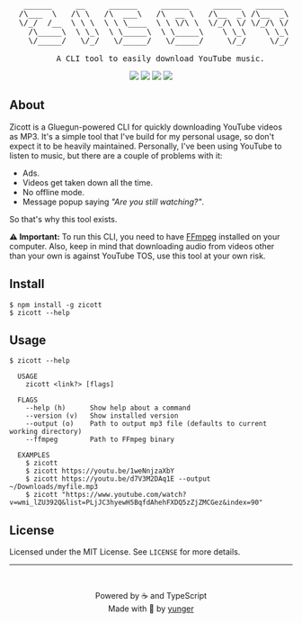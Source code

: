 <pre align="center">
   ______     __     ______     ______     ______   ______  
  /\___  \   /\ \   /\  ___\   /\  __ \   /\__  _\ /\__  _\ 
  \/_/  /__  \ \ \  \ \ \____  \ \ \/\ \  \/_/\ \/ \/_/\ \/ 
    /\_____\  \ \_\  \ \_____\  \ \_____\    \ \_\    \ \_\ 
    \/_____/   \/_/   \/_____/   \/_____/     \/_/     \/_/ 
    
    A CLI tool to easily download YouTube music.
</pre>

<p align="center">
  <img src="https://img.shields.io/github/last-commit/yunger7/zicott?colorA=4c566a&colorB=5E81AC&label=Latest%20commit&logo=github&logoColor=ECEFF4&style=flat-square" />
  <img src="https://img.shields.io/github/languages/code-size/yunger7/zicott?colorA=4c566a&colorB=5E81AC&label=Code%20size&logo=github&logoColor=ECEFF4&style=flat-square" />
  <img src="https://img.shields.io/github/languages/top/yunger7/zicott?colorA=4c566a&colorB=5E81AC&label=TypeScript&logo=typescript&logoColor=ECEFF4&style=flat-square" />
  <img src="https://img.shields.io/github/license/yunger7/zicott?colorA=4c566a&colorB=5E81AC&label=License&logo=github&logoColor=ECEFF4&style=flat-square" />
</p>

## About
Zicott is a Gluegun-powered CLI for quickly downloading YouTube videos as MP3. It's a simple tool that I've build for my personal usage, so don't expect it to be heavily maintained. Personally, I've been using YouTube to listen to music, but there are a couple of problems with it:
- Ads.
- Videos get taken down all the time.
- No offline mode.
- Message popup saying *"Are you still watching?"*.

So that's why this tool exists.

**⚠ Important:** To run this CLI, you need to have [FFmpeg](https://www.ffmpeg.org/) installed on your computer. Also, keep in mind that downloading audio from videos other than your own is against YouTube TOS, use this tool at your own risk.

## Install
```
$ npm install -g zicott
$ zicott --help
```

## Usage
```
$ zicott --help

  USAGE
    zicott <link?> [flags]

  FLAGS
    --help (h)      Show help about a command                                       
    --version (v)   Show installed version                                          
    --output (o)    Path to output mp3 file (defaults to current working directory) 
    --ffmpeg        Path to FFmpeg binary                                           

  EXAMPLES
    $ zicott
    $ zicott https://youtu.be/1weNnjzaXbY
    $ zicott https://youtu.be/d7V3M2DAq1E --output ~/Downloads/myfile.mp3
    $ zicott "https://www.youtube.com/watch?v=wmi_lZU392Q&list=PLjJC3hyewH5BqfdAhehFXDQ5zZjZMCGez&index=90"
```

## License
Licensed under the MIT License. See `LICENSE` for more details.

<hr /><br />

<p align="center">Powered by ☕ and TypeScript <br/> Made with 💙 by <a href="https://github.com/yunger7">yunger</a></p>
